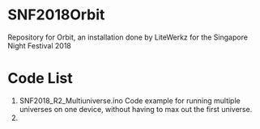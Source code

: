 # SNF2018Orbit
Repository for Orbit, an installation done by LiteWerkz for the Singapore Night Festival 2018

# Code List
1. SNF2018_R2_Multiuniverse.ino
   Code example for running multiple universes on one device, without having to max out the first universe.
2. 
